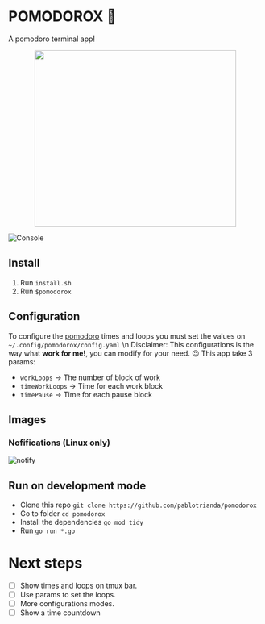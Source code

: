 # POMODOROX 🍅 
A pomodoro terminal app! 
<p align="center">
   <img src="https://art.pixilart.com/78565b935090b76.png" data-canonical-src="https://art.pixilart.com/78565b935090b76.png" width="400" height="350" />
</p>

![Console](https://i.imgur.com/OYp6umy.png)


## Install
1. Run `install.sh`
2. Run `$pomodorox`

## Configuration
To configure the [pomodoro](https://es.wikipedia.org/wiki/T%C3%A9cnica_Pomodoro) times and loops you must set the values on
`~/.config/pomodorox/config.yaml` \n
Disclaimer: This configurations is the way what **work for me!**, you can modify for your need. 😉
This app take 3 params: 
 * `workLoops` -> The number of block of work 
 * `timeWorkLoops` -> Time for each work block
 * `timePause` -> Time for each pause block

## Images
### Nofifications (Linux only)
![notify](https://i.imgur.com/EWRiMLk.png)

## Run on development mode
* Clone this repo `git clone https://github.com/pablotrianda/pomodorox`
* Go to folder `cd pomodorox`
* Install the dependencies `go mod tidy`
* Run `go run *.go`

# Next steps
- [ ] Show times and loops on tmux bar.  
- [ ] Use params to set the loops.
- [ ] More configurations modes.  
- [ ] Show a time countdown
